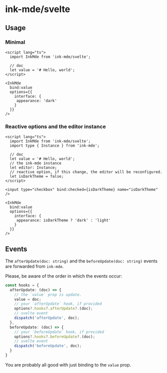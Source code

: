 # ink-mde/svelte

## Usage

### Minimal

```svelte
<script lang="ts">
  import InkMde from 'ink-mde/svelte';

  // doc
  let value = '# Hello, world';
</script>

<InkMde
  bind:value
  options={{
    interface: {
     appearance: 'dark'
    }
  }}
/>
```

### Reactive options and the editor instance

```svelte
<script lang="ts">
  import InkMde from 'ink-mde/svelte';
  import type { Instance } from 'ink-mde';

  // doc
  let value = '# Hello, world';
  // the ink-mde instance
  let editor: Instance;
  // reactive option, if this change, the editor will be reconfigured.
  let isDarkTheme = false;
</script>

<input type="checkbox" bind:checked={isDarkTheme} name="isDarkTheme" />

<InkMde
  bind:value
  options={{
    interface: {
     appearance: isDarkTheme ? 'dark' : 'light'
    }
  }}
/>
```

## Events

The `afterUpdate(doc: string)` and the `beforeUpdate(doc: string)` events are forwarded from `ink-mde`.

Please, be aware of the order in which the events occur:

```ts
const hooks = {
  afterUpdate: (doc) => {
    // the `value` prop is update.
    value = doc;
    // your `afterUpdate` hook, if provided
    options?.hooks?.afterUpdate?.(doc);
    // svelte event
    dispatch('afterUpdate', doc);
  },
  beforeUpdate: (doc) => {
    // your `beforeUpdate` hook, if provided
    options?.hooks?.beforeUpdate?.(doc);
    // svelte event
    dispatch('beforeUpdate', doc);
  }
}
```

You are probably all good with just binding to the `value` prop.
